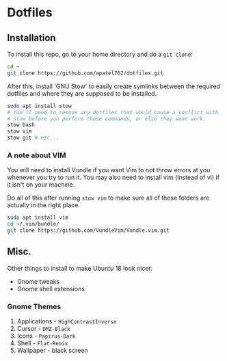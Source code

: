 # Dotfiles

## Installation
To install this repo, go to your home directory and do a `git clone`:
```Bash
cd ~
git clone https://github.com/apatel762/dotfiles.git
```

After this, install 'GNU Stow' to easily create symlinks between the required
dotfiles and where they are supposed to be installed.
```Bash
sudo apt install stow
# You'll need to remove any dotfiles that would cause a conflict with
# stow before you perform these commands, or else they wont work.
stow bash
stow vim
stow git # etc...
```

### A note about VIM
You will need to install Vundle if you want Vim to not throw errors at you
whenever you try to run it. You may also need to install vim (instead of vi)
if it isn't on your machine.

Do all of this after running `stow vim` to make sure all of these folders are
actually in the right place.
```Bash
sudo apt install vim
cd ~/.vim/bundle/
git clone https://github.com/VundleVim/Vundle.vim.git
```

## Misc.
Other things to install to make Ubuntu 18 look nicer:
* Gnome tweaks
* Gnome shell extensions

### Gnome Themes
1) Applications - `HighContrastInverse`
2) Cursor - `DMZ-Black`
3) Icons - `Papirus-Dark`
4) Shell - `Flat-Remix`
5) Wallpaper - black screen
